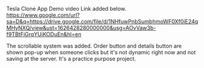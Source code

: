 Tesla Clone App
Demo video Link added below.
https://www.google.com/url?sa=D&q=https://drive.google.com/file/d/1NHfuwPnbSumbhmoWF0Xf0iE24qMHyNXQ/view&ust=1626428280000000&usg=AOvVaw3b-f9TBtFiGrqYUiKODuEn&hl=en

The scrollable system was added.
Order button and details button are shown pop-up when someone clicks but it's not dynamic right now and not saving at the server.
It's a practice purpose project.
